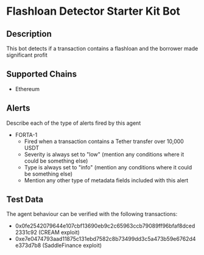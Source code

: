 # Flashloan Detector Starter Kit Bot

## Description

This bot detects if a transaction contains a flashloan and the borrower made significant profit

## Supported Chains

- Ethereum

## Alerts

Describe each of the type of alerts fired by this agent

- FORTA-1
  - Fired when a transaction contains a Tether transfer over 10,000 USDT
  - Severity is always set to "low" (mention any conditions where it could be something else)
  - Type is always set to "info" (mention any conditions where it could be something else)
  - Mention any other type of metadata fields included with this alert

## Test Data

The agent behaviour can be verified with the following transactions:

- 0x0fe2542079644e107cbf13690eb9c2c65963ccb79089ff96bfaf8dced2331c92 (CREAM exploit)
- 0xe7e0474793aad11875c131ebd7582c8b73499dd3c5a473b59e6762d4e373d7b8 (SaddleFinance exploit)
